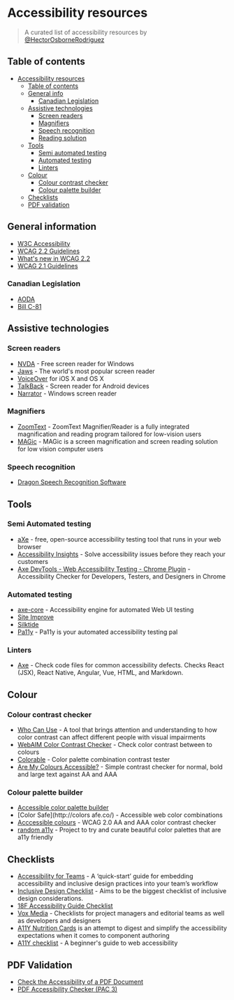 # Accessibility resources

> A curated list of accessibility resources by [@HectorOsborneRodriguez](https://www.linkedin.com/in/hectorosbornerodriguez/)

## Table of contents

- [Accessibility resources](#accessibility-resources)
  - [Table of contents](#table-of-contents)
  - [General info](#general-info)
    - [Canadian Legislation](#canadian-legislation)
  - [Assistive technologies](#assistive-technologies)
    - [Screen readers](#screen-readers)
    - [Magnifiers](#magnifiers)
    - [Speech recognition](#speech-recognition)
    - [Reading solution](#reading-solution)
  - [Tools](#tools)
    - [Semi automated testing](#semi-automated-testing)
    - [Automated testing](#automated-testing)
    - [Linters](#linters)
  - [Colour](#colour)
    - [Colour contrast checker](#colour-contrast-checker)
    - [Colour palette builder](#colour-palette-builder)
  - [Checklists](#checklists)
  - [PDF validation](#pdf-validation)
  
 
## General information

- [W3C Accessibility](https://www.w3.org/standards/webdesign/accessibility)
- [WCAG 2.2 Guidelines](https://www.w3.org/TR/WCAG22/)
- [What's new in WCAG 2.2](https://www.w3.org/WAI/standards-guidelines/wcag/new-in-22/)
- [WCAG 2.1 Guidelines](https://www.w3.org/TR/WCAG21/)

### Canadian Legislation

- [AODA](https://www.aoda.ca/the-act/)
- [Bill C-81](https://www.parl.ca/DocumentViewer/en/42-1/bill/C-81/royal-assent)


## Assistive technologies

### Screen readers

- [NVDA](https://www.nvaccess.org/) - Free screen reader for Windows
- [Jaws](http://www.freedomscientific.com/Products/Blindness/JAWS) - The world's most popular screen reader
- [VoiceOver](https://www.apple.com/accessibility/mac/vision/) for iOS X and OS X
- [TalkBack](https://play.google.com/store/apps/details?id=com.google.android.marvin.talkback&hl=en_GB) - Screen reader for Android devices
- [Narrator](https://support.microsoft.com/en-us/help/17173/windows-10-hear-text-read-aloud) - Windows screen reader

### Magnifiers

- [ZoomText](https://www.zoomtext.com/products/zoomtext-magnifierreader/) - ZoomText Magnifier/Reader is a fully integrated magnification and reading program tailored for low-vision users
- [MAGic](http://www.freedomscientific.com/Products/LowVIsion/MAGic) - MAGic is a screen magnification and screen reading solution for low vision computer users

### Speech recognition

- [Dragon Speech Recognition Software](https://www.nuance.com/dragon.html)

## Tools

### Semi Automated testing
- [aXe](https://www.deque.com/products/axe/) - free, open-source accessibility testing tool that runs in your web browser
- [Accessibility Insights](https://accessibilityinsights.io/) - Solve accessibility issues before they reach your customers
- [Axe DevTools - Web Accessibility Testing - Chrome Plugin](https://chromewebstore.google.com/detail/axe-devtools-web-accessib/lhdoppojpmngadmnindnejefpokejbdd?hl=en) - Accessibility Checker for Developers, Testers, and Designers in Chrome

### Automated testing

- [axe-core](https://github.com/dequelabs/axe-core) - Accessibility engine for automated Web UI testing
- [Site Improve](https://www.siteimprove.com/)
- [Silktide](https://silktide.com/)
- [Pa11y](https://github.com/pa11y/pa11y) - Pa11y is your automated accessibility testing pal


### Linters
- [Axe](https://marketplace.visualstudio.com/items?itemName=deque-systems.vscode-axe-linter) - Check code files for common accessibility defects. Checks React (JSX), React Native, Angular, Vue, HTML, and Markdown.

## Colour

### Colour contrast checker
- [Who Can Use](https://whocanuse.com/) - A tool that brings attention and understanding to how color contrast can affect different people with visual impairments
- [WebAIM Color Contrast Checker](https://webaim.org/resources/contrastchecker/) - Check color contrast between to colours
- [Colorable](http://jxnblk.com/colorable/) - Color palette combination contrast tester
- [Are My Colours Accessible?](http://www.aremycoloursaccessible.com) - Simple contrast checker for normal, bold and large text against AA and AAA
  
### Colour palette builder

- [Accessible color palette builder](https://toolness.github.io/accessible-color-matrix/)
- [Color Safe](http://colors afe.co/) - Accessible web color combinations
- [Acccessible colours](http://accessible-colors.com/) - WCAG 2.0 AA and AAA color contrast checker
- [random a11y](https://www.randoma11y.com/) - Project to try and curate beautiful color palettes that are a11y friendly

## Checklists

- [Accessibility for Teams](https://accessibility.digital.gov/) - A ‘quick-start’ guide for embedding accessibility and inclusive design practices into your team’s workflow
- [Inclusive Design Checklist](https://github.com/Heydon/inclusive-design-checklist/) - Aims to be the biggest checklist of inclusive design considerations.
- [18F Accessibility Guide Checklist](https://accessibility.18f.gov/checklist/)
- [Vox Media](http://accessibility.voxmedia.com/) - Checklists for project managers and editorial teams as well as developers and designers
- [A11Y Nutrition Cards](https://davatron5000.github.io/a11y-nutrition-cards/) is an attempt to digest and simplify the accessibility expectations when it comes to component authoring
- [A11Y checklist](http://a11yproject.com/checklist.html) - A beginner's guide to web accessibility

## PDF Validation

- [Check the Accessibility of a PDF Document](http://checkers.eiii.eu/en/pdfcheck/)
- [PDF Accessibility Checker (PAC 3)](https://www.access-for-all.ch/en/pdf-lab/pdf-accessibility-checker-pac.html)

